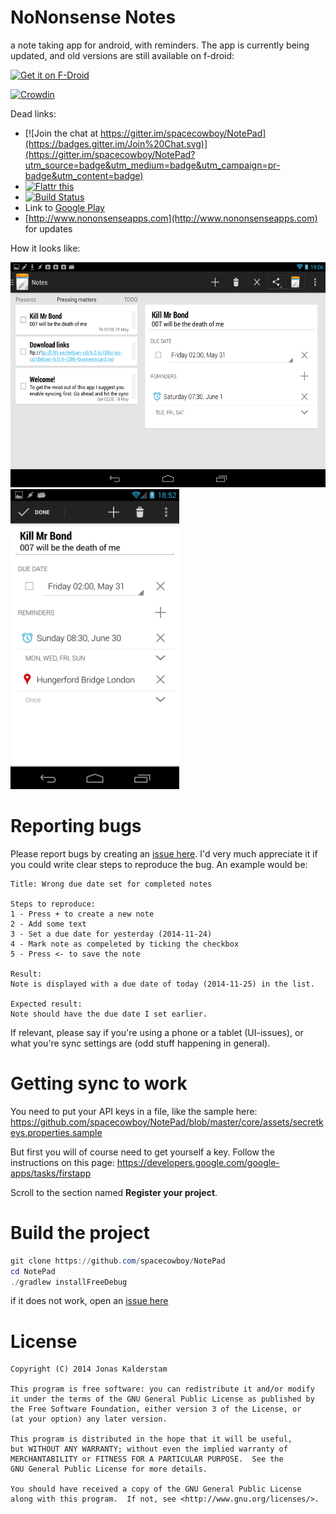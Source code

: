 # NoNonsense Notes

a note taking app for android, with reminders.
The app is currently being updated, and old versions are still available on f-droid:

[<img src="https://fdroid.gitlab.io/artwork/badge/get-it-on.png"
    alt="Get it on F-Droid"
    height="80">
](https://f-droid.org/repository/browse/?fdid=com.nononsenseapps.notepad) 

[![Crowdin](https://d322cqt584bo4o.cloudfront.net/nononsensenotes/localized.png)](https://crowdin.com/project/nononsensenotes)

Dead links:
* [![Join the chat at https://gitter.im/spacecowboy/NotePad](https://badges.gitter.im/Join%20Chat.svg)](https://gitter.im/spacecowboy/NotePad?utm_source=badge&utm_medium=badge&utm_campaign=pr-badge&utm_content=badge)
* <a href="https://flattr.com/submit/auto?user_id=spacecowboy&url=https%3A%2F%2Fgithub.com%2Fspacecowboy%2Fnotepad%2F" target="_blank"><img src="http://api.flattr.com/button/flattr-badge-large.png" alt="Flattr this" title="Flattr this" border="0"></a> 
* [![Build Status](https://travis-ci.org/spacecowboy/NotePad.svg?branch=master)](https://travis-ci.org/spacecowboy/NotePad) 
* Link to [Google Play](https://play.google.com/store/apps/details?id=com.nononsenseapps.notepad)
* [http://www.nononsenseapps.com](http://www.nononsenseapps.com) for updates

How it looks like:

<img src="tablet.png" alt="Tablet UI" height="360" />

<img src="phone.png" alt="Phone UI" height="480" />

# Reporting bugs
Please report bugs by creating an [issue here](https://github.com/spacecowboy/NotePad/issues).
I'd very much appreciate it if you could write clear steps to reproduce the bug. An example would be:

```
Title: Wrong due date set for completed notes

Steps to reproduce:
1 - Press + to create a new note
2 - Add some text
3 - Set a due date for yesterday (2014-11-24)
4 - Mark note as compeleted by ticking the checkbox
5 - Press <- to save the note

Result:
Note is displayed with a due date of today (2014-11-25) in the list.

Expected result:
Note should have the due date I set earlier.
```

If relevant, please say if you're using a phone or a tablet (UI-issues), or what you're sync settings are (odd stuff happening in general).

# Getting sync to work
You need to put your API keys in a file, like the sample here:
https://github.com/spacecowboy/NotePad/blob/master/core/assets/secretkeys.properties.sample

But first you will of course need to get yourself a key. Follow the instructions on this page:
https://developers.google.com/google-apps/tasks/firstapp

Scroll to the section named __Register your project__.


# Build the project

```powershell
git clone https://github.com/spacecowboy/NotePad
cd NotePad
./gradlew installFreeDebug
```
if it does not work, open an [issue here](https://github.com/spacecowboy/NotePad/issues)

# License

```
Copyright (C) 2014 Jonas Kalderstam

This program is free software: you can redistribute it and/or modify
it under the terms of the GNU General Public License as published by
the Free Software Foundation, either version 3 of the License, or
(at your option) any later version.

This program is distributed in the hope that it will be useful,
but WITHOUT ANY WARRANTY; without even the implied warranty of
MERCHANTABILITY or FITNESS FOR A PARTICULAR PURPOSE.  See the
GNU General Public License for more details.

You should have received a copy of the GNU General Public License
along with this program.  If not, see <http://www.gnu.org/licenses/>.
```
